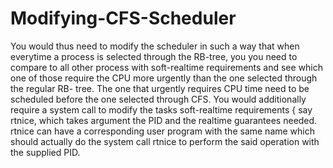 # Modifying-CFS-Scheduler
You would thus need to modify the scheduler in such a way that when
everytime a process is selected through the RB-tree, you you need to compare
to all other process with soft-realtime requirements and see which one of those
require the CPU more urgently than the one selected through the regular RB-
tree. The one that urgently requires CPU time need to be scheduled before the
one selected through CFS.
You would additionally require a system call to modify the tasks soft-realtime
requirements { say rtnice, which takes argument the PID and the realtime
guarantees needed. rtnice can have a corresponding user program with the
same name which should actually do the system call rtnice to perform the said
operation with the supplied PID.
